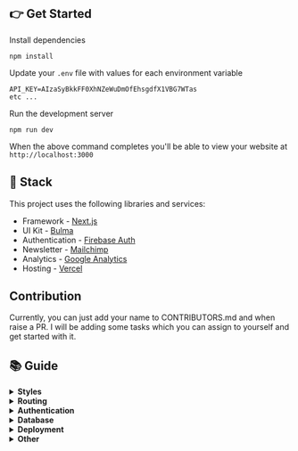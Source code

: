 ## 👉 Get Started

Install dependencies

```
npm install
```

Update your `.env` file with values for each environment variable

```
API_KEY=AIzaSyBkkFF0XhNZeWuDmOfEhsgdfX1VBG7WTas
etc ...
```

Run the development server

```
npm run dev
```

When the above command completes you'll be able to view your website at `http://localhost:3000`

## 🥞 Stack

This project uses the following libraries and services:

-   Framework - [Next.js](https://nextjs.org)
-   UI Kit - [Bulma](https://bulma.io)
-   Authentication - [Firebase Auth](https://firebase.google.com/products/auth)
-   Newsletter - [Mailchimp](https://mailchimp.com)
-   Analytics - [Google Analytics](https://googleanalytics.com)
-   Hosting - [Vercel](https://vercel.com)

## Contribution

Currently, you can just add your name to CONTRIBUTORS.md and when raise a PR. I will be adding some tasks which you can assign to yourself and get started with it.

## 📚 Guide

  <details>
    <summary><b>Styles</b></summary>
    <p>
      You can edit Bulma SASS variables in the global stylesheet located at <code><a href="src/styles/global.scss">src/styles/global.scss</a></code>. Variables allow you to control global styles (like colors and fonts), as well as element specific styles (like button padding). Before overriding Bulma elements with custom style check the <a href="https://bulma.io/documentation">Bulma docs</a> to see if you can do what need by tweaking a SASS variable.
    </p>
    <p>
      Custom styles are located in their related component's directory. For example, if any custom style is applied to the Navbar component you'll find it in <code>src/components/Navbar.scss</code>. We ensure custom styles are scoped to their component by prepending the classname with the component name (such as <code>.Navbar__brand</code>). This ensures styles never affect elements in other components. If styles need to be re-used in multiple components consider creating a new component that encapsulates that style and structure and using that component in multiple places.
    </p>
  </details>

  <details>
    <summary><b>Routing</b></summary>
    <p>
      This project uses the built-in Next.js router and its convenient <code>useRouter</code> hook. Learn more in the <a target="_blank" href="https://github.com/zeit/next.js/#routing">Next.js docs</a>.
    
```jsx
import Link from 'next/link';
import { useRouter } from 'next/router';

function MyComponent(){
	// Get the router object
	const router = useRouter();

    // Get value from query string (?postId=123) or route param (/:postId)
    console.log(router.query.postId);

    // Get current pathname
    console.log(router.pathname)

    // Navigate with the <Link> component or with router.push()
    return (
        <div>
          	<Link href="/about"><a>About</a></Link>
          	<button onClick={(e) => router.push('/about')}>About</button>
        </div>
      	);
    }

````
</p>

  </details>

  <details>
<summary><b>Authentication</b></summary>
<p>
  This project uses <a href="https://firebase.google.com">Firebase Auth</a> and includes a convenient <code>useAuth</code> hook (located in <code><a href="src/util/auth.js">src/util/auth.js</a></code>) that wraps Firebase and gives you common authentication methods. Depending on your needs you may want to edit this file and expose more Firebase functionality.

```jsx
import { useAuth } from './../util/auth.js';

function MyComponent(){
  // Get the auth object in any component
  const auth = useAuth();

  // Depending on auth state show signin or signout button
  // auth.user will either be an object, null when loading, or false if signed out
  return (
    <div>
      {auth.user ? (
        <button onClick={(e) => auth.signout()}>Signout</button>
      ) : (
        <button onClick={(e) => auth.signin('hello@divjoy.com', 'yolo')}>Signin</button>
      )}
    </div>
  );
}
````

</p>
</details>
  
  <details>
<summary><b>Database</b></summary>

<p>
  This project uses <a href="https://firebase.google.com/products/firestore">Cloud Firestore</a> and includes some data fetching hooks to get you started (located in <code><a href="src/util/db.js">src/util/db.js</a></code>). You'll want to edit that file and add any additional query hooks you need for your project.

```jsx
import { useAuth } from './../util/auth.js';
import { useItemsByOwner } from './../util/db.js';
import ItemsList from './ItemsList.js';

function ItemsPage(){
  const auth = useAuth();

  // Fetch items by owner
  // It's okay if uid is undefined while auth is still loading
  // The hook will return a "loading" status until it has a uid
  const uid = auth.user ? auth.user.uid : undefined;
  const { data: items, status } = useItemsByOwner(uid);

  // Once we items data then render ItemsList component
  return (
    <div>
      {status === "loading" ? (
        <span>One moment please</span>
      ) : (
        <ItemsList data={items}>
      )}
    </div>
  );
}
```

</p>
</details>

  <details>
    <summary><b>Deployment</b></summary>
    <p>
    Install the Vercel CLI

```
npm install -g vercel
```

Add each variable from `.env` to your Vercel project with the following command. You'll be prompted to enter its value and then choose one or more environments (development, preview, or production).
<a target="_blank" href="https://vercel.com/docs/v2/build-step#environment-variables">Learn more here</a>.

```
vercel env add VARIABLE_NAME
```

Run this command to deploy a preview (for testing a live deployment)

```
vercel
```

Run this command to deploy to production

```
vercel --prod
```

See the <a target="_blank" href="https://vercel.com/docs/v2/platform/deployments">Vercel docs</a> for more details.

</p>

  </details>

  <details>
    <summary><b>Other</b></summary>
    <p>
      The <a href="https://github.com/zeit/next.js">Next.js documentation</a> covers many other topics.
      This project was initially created using <a href="https://divjoy.com?ref=readme_other">Divjoy</a>, a React codebase generator. Feel free to ask questions in the <a href="https://spectrum.chat/divjoy">Divjoy forum</a> and we'll do our best to help you out.
    </p>
  </details>
